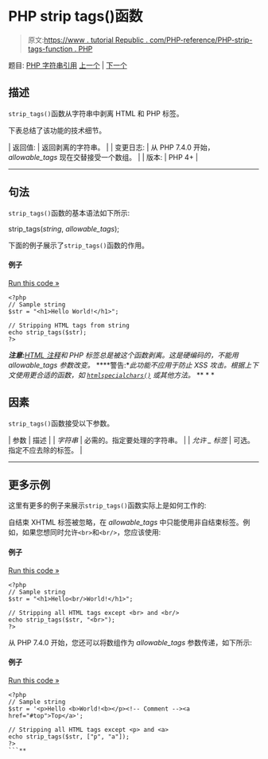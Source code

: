 # PHP strip tags()函数

> 原文:[https://www . tutorial Republic . com/PHP-reference/PHP-strip-tags-function . PHP](https://www.tutorialrepublic.com/php-reference/php-strip-tags-function.php)

题目: [PHP 字符串引用](php-string-functions.php) [上一个](php-strcspn-function.php) | [下一个](php-stripcslashes-function.php)

## 描述

`strip_tags()`函数从字符串中剥离 HTML 和 PHP 标签。

下表总结了该功能的技术细节。

| 返回值: | 返回剥离的字符串。 |
| 变更日志: | 从 PHP 7.4.0 开始， *allowable_tags* 现在交替接受一个数组。 |
| 版本: | PHP 4+ |

* * *

## 句法

`strip_tags()`函数的基本语法如下所示:

strip_tags(*string*, *allowable_tags*);

下面的例子展示了`strip_tags()`函数的作用。

#### 例子

[Run this code »](../codelab.php?topic=php&file=strip-html-and-php-tags-from-a-string "Run this code to view the output")

```
<?php
// Sample string
$str = "<h1>Hello World!</h1>";

// Stripping HTML tags from string
echo strip_tags($str);
?>
```

 ***注意:**[HTML 注释](https://www.tutorialrepublic.com/html-tutorial/html-elements.php#comments)和 PHP 标签总是被这个函数剥离。这是硬编码的，不能用 *allowable_tags* 参数改变。*  ****警告:**此功能不应用于防止 XSS 攻击。根据上下文使用更合适的函数，如 [`htmlspecialchars()`](php-htmlspecialchars-function.php) 或其他方法。*  ** * *

## 因素

`strip_tags()`函数接受以下参数。

| 参数 | 描述 |
| *字符串* | 必需的。指定要处理的字符串。 |
| *允许 _ 标签* | 可选。指定不应去除的标签。 |

* * *

## 更多示例

这里有更多的例子来展示`strip_tags()`函数实际上是如何工作的:

自结束 XHTML 标签被忽略，在 *allowable_tags* 中只能使用非自结束标签。例如，如果您想同时允许`<br>`和`<br/>`，您应该使用:

#### 例子

[Run this code »](../codelab.php?topic=php&file=strip-all-html-tags-except-specific-one "Run this code to view the output")

```
<?php
// Sample string
$str = "<h1>Hello<br/>World!</h1>";

// Stripping all HTML tags except <br> and <br/>
echo strip_tags($str, "<br>");
?>
```

从 PHP 7.4.0 开始，您还可以将数组作为 *allowable_tags* 参数传递，如下所示:

#### 例子

[Run this code »](../codelab.php?topic=php&file=passing-multiple-allowable-tags "Run this code to view the output")

```
<?php
// Sample string
$str = '<p>Hello <b>World!<b></p><!-- Comment --><a href="#top">Top</a>';

// Stripping all HTML tags except <p> and <a>
echo strip_tags($str, ["p", "a"]);
?>
```**